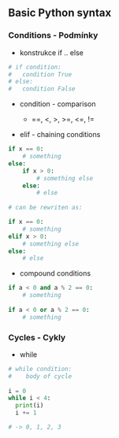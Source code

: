 ## Basic Python syntax

### Conditions - Podmínky

- konstrukce if .. else
``` python
# if condition:
#   condition True
# else:
#   condition False
```
- condition - comparison
  - ==, <, >, >=, <=, !=

- elif - chaining conditions
``` python
if x == 0:
    # something
else:
    if x > 0:
        # something else
    else:
        # else
        
# can be rewriten as:

if x == 0:
    # something
elif x > 0:
    # something else
else:
    # else
```
- compound conditions
``` python
if a < 0 and a % 2 == 0:
    # something
    
if a < 0 or a % 2 == 0:
    # something
```


### Cycles - Cykly
- while
``` python
# while condition:
#    body of cycle
 
i = 0
while i < 4:
  print(i)
  i += 1

# -> 0, 1, 2, 3
```
